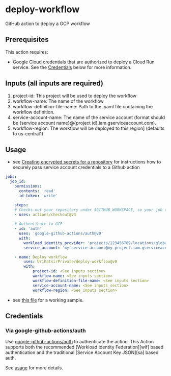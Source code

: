 # deploy-workflow
GitHub action to deploy a GCP workflow

## Prerequisites
This action requires:
- Google Cloud credentials that are authorized to deploy a Cloud Run service.
  See the [Credentials](#credentials) below for more information.



## Inputs (all inputs are required)
1. project-id: This project will be used to deploy the workflow
2. workflow-name: The name of the workflow
3. workflow-definition-file-name: Path to the .yaml file containing the workflow definition.
4. service-account-name: The name of the service account (format should be {service account name}@{project id}.iam.gserviceaccount.com).
5. workflow-region: The workflow will be deployed to this region] (defaults to us-central1)

## Usage
* see [Creating encrypted secrets for a repository](https://docs.github.com/en/actions/reference/encrypted-secrets#creating-encrypted-secrets-for-a-repository) 
    for instructions how to securely pass service account credentials to a Github action

```yaml
jobs:
  job_id:
    permissions:
      contents: 'read'
      id-token: 'write'

    steps:
    # Checks-out your repository under $GITHUB_WORKSPACE, so your job can access it
    - uses: actions/checkout@v3
    
    # Authenticate to GCP
    - id: 'auth'
      uses: 'google-github-actions/auth@v0'
      with:
        workload_identity_provider: 'projects/123456789/locations/global/workloadIdentityPools/my-pool/providers/my-provider'
        service_account: 'my-service-account@my-project.iam.gserviceaccount.com'

    - name: Deploy workflow
        uses: UriKatsirPrivate/deploy-workflow@v0
        with:
            project-id: <See inputs section>
            workflow-name: <See inputs section>
            workflow-definition-file-name: <See inputs section>
            service-account-name: <See inputs section>
            workflow-region: <See inputs section>
```
* see [this file](https://github.com/UriKatsirPrivate/deploy-gcp-workflow/blob/main/.github/workflows/deploy-workflow.yml) for a working sample.

## Credentials

### Via google-github-actions/auth

Use [google-github-actions/auth](https://github.com/google-github-actions/auth) to authenticate the action. This Action supports both the recommended [Workload Identity Federation][wif] based authentication and the traditional [Service Account Key JSON][sa] based auth.

See [usage](https://github.com/google-github-actions/auth#usage) for more details.